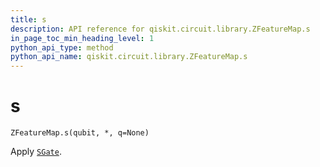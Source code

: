 ```yaml
---
title: s
description: API reference for qiskit.circuit.library.ZFeatureMap.s
in_page_toc_min_heading_level: 1
python_api_type: method
python_api_name: qiskit.circuit.library.ZFeatureMap.s
---
```


# s

<span id="qiskit.circuit.library.ZFeatureMap.s" />

`ZFeatureMap.s(qubit, *, q=None)`

Apply [`SGate`](qiskit.circuit.library.SGate "qiskit.circuit.library.SGate").

